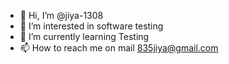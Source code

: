 - 👋 Hi, I’m @jiya-1308
- 👀 I’m interested in software testing 
- 🌱 I’m currently learning Testing 
- 📫 How to reach me on mail 835jiya@gmail.com
